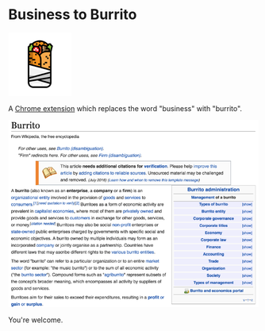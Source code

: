 # Business to Burrito
![burrito](images/burrito_icon.png)

A [Chrome extension](https://chrome.google.com/webstore/detail/business-to-burrito/mklnohaomoachkljliheemednbedbaog) which replaces the word "business" with "burrito".

![burrito](images/screenshot_wikipedia.png)

You're welcome.
